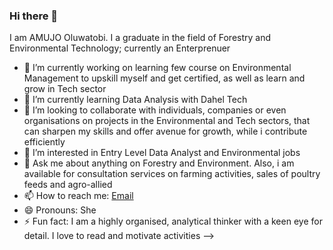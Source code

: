 ### Hi there 👋

I am AMUJO Oluwatobi.
I a graduate in the field of Forestry and Environmental Technology; currently an Enterprenuer
- 🔭 I’m currently working on learning few course on Environmental Management to upskill myself and get certified, as well as learn and grow in Tech sector
- 🌱 I’m currently learning Data Analysis with Dahel Tech
- 👯 I’m looking to collaborate with individuals, companies or even organisations on projects in the Environmental and Tech sectors, that can sharpen my skills and offer avenue for growth, while i contribute efficiently
- 🤔 I’m interested in Entry Level Data Analyst and Environmental jobs
- 💬 Ask me about anything on Forestry and Environment. Also, i am available for consultation services on farming activities, sales of poultry feeds and agro-allied
- 📫 How to reach me: [Email](amujooluwatobi@gmail.com)
- 😄 Pronouns: She
- ⚡ Fun fact: I am a highly organised, analytical thinker with a keen eye for detail. I love to read and motivate activities
-->
